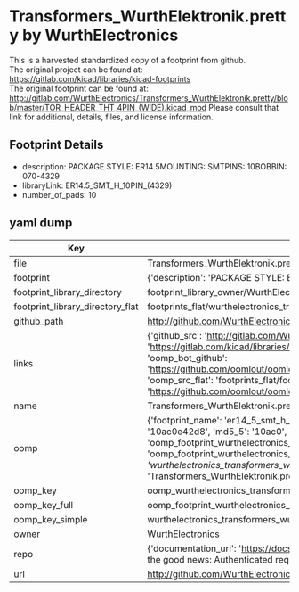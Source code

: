 # Transformers_WurthElektronik.pretty by WurthElectronics  
This is a harvested standardized copy of a footprint from github.  
The original project can be found at:  
https://gitlab.com/kicad/libraries/kicad-footprints  
The original footprint can be found at:
http://gitlab.com/WurthElectronics/Transformers_WurthElektronik.pretty/blob/master/TOR_HEADER_THT_4PIN_(WIDE).kicad_mod
Please consult that link for additional, details, files, and license information.  
## Footprint Details
* description: PACKAGE STYLE: ER14.5MOUNTING: SMTPINS: 10BOBBIN: 070-4329  
* libraryLink: ER14.5_SMT_H_10PIN_(4329)  
* number_of_pads: 10  
## yaml dump  
| Key | Value |  
| --- | --- |  
| file | Transformers_WurthElektronik.pretty/ER14.5_SMT_H_10PIN_(4329).kicad_mod |  
| footprint | {'description': 'PACKAGE STYLE: ER14.5MOUNTING: SMTPINS: 10BOBBIN: 070-4329', 'libraryLink': 'ER14.5_SMT_H_10PIN_(4329)', 'number_of_pads': 10} |  
| footprint_library_directory | footprint_library_owner/WurthElectronics_Transformers_WurthElektronik.pretty |  
| footprint_library_directory_flat | footprints_flat/wurthelectronics_transformers_wurthelektronik_er14_5_smt_h_10pin_(4329)/working |  
| github_path | http://github.com/WurthElectronics/Transformers_WurthElektronik.pretty/blob/master/ER14.5_SMT_H_10PIN_(4329).kicad_mod |  
| links | {'github_src': 'http://gitlab.com/WurthElectronics/Transformers_WurthElektronik.pretty/blob/master/TOR_HEADER_THT_4PIN_(WIDE).kicad_mod', 'github_src_repo': 'https://gitlab.com/kicad/libraries/kicad-footprints', 'oomp_bot': 'footprints/wurthelectronics_transformers_wurthelektronik_er14_5_smt_h_10pin_(4329)/working', 'oomp_bot_github': 'https://github.com/oomlout/oomlout_oomp_footprint_bot/tree/main/footprints/wurthelectronics_transformers_wurthelektronik_er14_5_smt_h_10pin_(4329)/working', 'oomp_src_flat': 'footprints_flat/footprints_flat/wurthelectronics_transformers_wurthelektronik_er14_5_smt_h_10pin_(4329)/working', 'oomp_src_flat_github': 'https://github.com/oomlout/oomlout_oomp_footprint_src/tree/main/footprints_flat/wurthelectronics_transformers_wurthelektronik_er14_5_smt_h_10pin_(4329)/working'} |  
| name | Transformers_WurthElektronik.pretty |  
| oomp | {'footprint_name': 'er14_5_smt_h_10pin_(4329)', 'library_name': 'transformers_wurthelektronik', 'md5': '10ac0e42d8b973fcf19e1e8045530356', 'md5_10': '10ac0e42d8', 'md5_5': '10ac0', 'md5_6': '10ac0e', 'oomp_key': 'oomp_wurthelectronics_transformers_wurthelektronik_er14_5_smt_h_10pin_(4329)', 'oomp_key_extra': 'oomp_footprint_wurthelectronics_transformers_wurthelektronik_er14_5_smt_h_10pin_(4329)', 'oomp_key_full': 'oomp_footprint_wurthelectronics_transformers_wurthelektronik_er14_5_smt_h_10pin_(4329)_10ac0e', 'oomp_key_simple': 'wurthelectronics_transformers_wurthelektronik_er14_5_smt_h_10pin_(4329)', 'original_filename': 'Transformers_WurthElektronik.pretty/ER14.5_SMT_H_10PIN_(4329).kicad_mod', 'owner_name': 'wurthelectronics'} |  
| oomp_key | oomp_wurthelectronics_transformers_wurthelektronik_er14_5_smt_h_10pin_(4329) |  
| oomp_key_full | oomp_footprint_wurthelectronics_transformers_wurthelektronik_er14_5_smt_h_10pin_(4329) |  
| oomp_key_simple | wurthelectronics_transformers_wurthelektronik_er14_5_smt_h_10pin_(4329) |  
| owner | WurthElectronics |  
| repo | {'documentation_url': 'https://docs.github.com/rest/overview/resources-in-the-rest-api#rate-limiting', 'message': "API rate limit exceeded for 84.66.173.59. (But here's the good news: Authenticated requests get a higher rate limit. Check out the documentation for more details.)"} |  
| url | http://github.com/WurthElectronics/Transformers_WurthElektronik.pretty |  

